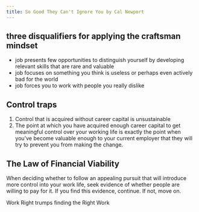 ```yaml
---
title: So Good They Can't Ignore You by Cal Newport
---
```


three disqualifiers for applying the craftsman mindset
------------------------------------------------------

* job presents few opportunities to distinguish yourself by developing relevant skills that are rare and valuable
* job focuses on something you think is useless or perhaps even actively bad for the world
* job forces you to work with people you really dislike


Control traps
-------------

1. Control that is acquired without career capital is unsustainable
2. The point at which you have acquired enough career capital to get meaningful control over your working life is exactly the point when you've become valuable enough to your current employer that they will try to prevent you from making the change.


The Law of Financial Viability
------------------------------
When deciding whether to follow an appealing pursuit that will introduce more
control into your work life, seek evidence of whether people are willing to pay
for it. If you find this evidence, continue. If not, move on.

Work Right trumps finding the Right Work

